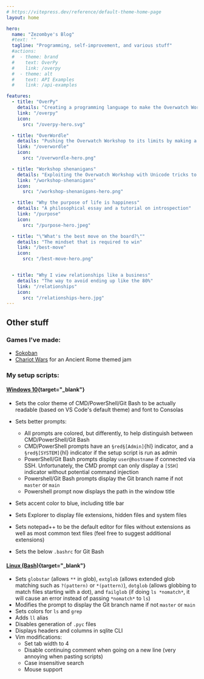 ```yaml
---
# https://vitepress.dev/reference/default-theme-home-page
layout: home

hero:
  name: "Zezombye's Blog"
  #text: ""
  tagline: "Programming, self-improvement, and various stuff"
  #actions:
  #  - theme: brand
  #    text: OverPy
  #    link: /overpy
  #  - theme: alt
  #    text: API Examples
  #    link: /api-examples

features:
  - title: "OverPy"
    details: "Creating a programming language to make the Overwatch Workshop usable"
    link: "/overpy"
    icon:
      src: "/overpy-hero.svg"

  - title: "OverWordle"
    details: "Pushing the Overwatch Workshop to its limits by making a multiplayer Wordle"
    link: "/overwordle"
    icon:
      src: "/overwordle-hero.png"

  - title: "Workshop shenanigans"
    details: "Exploiting the Overwatch Workshop with Unicode tricks to bypass sanitization"
    link: "/workshop-shenanigans"
    icon:
      src: "/workshop-shenanigans-hero.png"

  - title: "Why the purpose of life is happiness"
    details: "A philosophical essay and a tutorial on introspection"
    link: "/purpose"
    icon:
      src: "/purpose-hero.jpeg"

  - title: "\"What's the best move on the board?\""
    details: "The mindset that is required to win"
    link: "/best-move"
    icon:
      src: "/best-move-hero.png"


  - title: "Why I view relationships like a business"
    details: "The way to avoid ending up like the 80%"
    link: "/relationships"
    icon:
      src: "/relationships-hero.jpg"
---
```


## Other stuff

### Games I've made:
  - [Sokoban](/sokoban)
  - [Chariot Wars](/chariotwars) for an Ancient Rome themed jam

### My setup scripts:

#### [Windows 10](/windows-setup.ps1){target="_blank"}

- Sets the color theme of CMD/PowerShell/Git Bash to be actually readable (based on VS Code's default theme) and font to Consolas
- Sets better prompts:
  - All prompts are colored, but differently, to help distinguish between CMD/PowerShell/Git Bash
  - CMD/PowerShell prompts have an `§red§[Admin]`{hl} indicator, and a `§red§[SYSTEM]`{hl} indicator if the setup script is run as admin
  - PowerShell/Git Bash prompts display `user@hostname` if connected via SSH. Unfortunately, the CMD prompt can only display a `[SSH]` indicator without potential command injection
  - Powershell/Git Bash prompts display the Git branch name if not `master` or `main`
  - Powershell prompt now displays the path in the window title

- Sets accent color to blue, including title bar
- Sets Explorer to display file extensions, hidden files and system files
- Sets notepad++ to be the default editor for files without extensions as well as most common text files (feel free to suggest additional extensions)
- Sets the below `.bashrc` for Git Bash

#### [Linux (Bash)](/bashrc.sh){target="_blank"}

- Sets `globstar` (allows `**` in glob), `extglob` (allows extended glob matching such as `?(pattern)` or `*(pattern)`), `dotglob` (allows globbing to match files starting with a dot), and `failglob` (if doing `ls *nomatch*`, it will cause an error instead of passing `*nomatch*` to `ls`)
- Modifies the prompt to display the Git branch name if not `master` or `main`
- Sets colors for `ls` and `grep`
- Adds `ll` alias
- Disables generation of `.pyc` files
- Displays headers and columns in sqlite CLI
- Vim modifications:
  - Set tab width to 4
  - Disable continuing comment when going on a new line (very annoying when pasting scripts)
  - Case insensitive search
  - Mouse support
